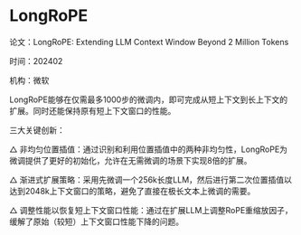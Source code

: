 # LongRoPE

论文：LongRoPE: Extending LLM Context Window Beyond 2 Million Tokens

时间：202402

机构：微软



LongRoPE能够在仅需最多1000步的微调内，即可完成从短上下文到长上下文的扩展。同时还能保持原有短上下文窗口的性能。

三大关键创新：

△ 非均匀位置插值：通过识别和利用位置插值中的两种非均匀性，LongRoPE为微调提供了更好的初始化，允许在无需微调的场景下实现8倍的扩展。

△ 渐进式扩展策略：采用先微调一个256k长度LLM，然后进行第二次位置插值以达到2048k上下文窗口的策略，避免了直接在极长文本上微调的需要。

△ 调整性能以恢复短上下文窗口性能：通过在扩展LLM上调整RoPE重缩放因子，缓解了原始（较短）上下文窗口性能下降的问题。




